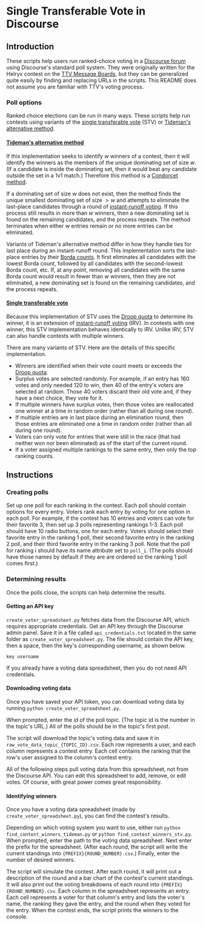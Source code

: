# Single Transferable Vote in Discourse

## Introduction

These scripts help users run ranked-choice voting in a [Discourse forum](https://www.discourse.org) using Discourse's standard poll system. They were originally written for the Helryx contest on the [TTV Message Boards](https://board.ttvchannel.com/), but they can be generalized quite easily by finding and replacing URLs in the scripts. This README does not assume you are familiar with TTV's voting process.


### Poll options

Ranked choice elections can be run in many ways. These scripts help run contests using variants of the [single transferable vote](https://en.wikipedia.org/wiki/Single_transferable_vote) (STV) or [Tideman's alternative method](https://en.wikipedia.org/wiki/Tideman_alternative_method).

#### [Tideman's alternative method](https://en.wikipedia.org/wiki/Tideman_alternative_method)
If this implementation seeks to identify $w$ winners of a contest, then it will identify the winners as the members of the unique dominating set of size $w$. (If a candidate is inside the dominating set, then it would beat any candidate outside the set in a 1v1 match.) Therefore this method is a [Condorcet method](https://en.wikipedia.org/wiki/Condorcet_method).

If a dominating set of size $w$ does not exist, then the method finds the unique smallest dominating set of size $>w$ and attempts to eliminate the last-place candidates through a round of [instant-runoff voting](https://en.wikipedia.org/wiki/Instant-runoff_voting). If this process still results in more than $w$ winners, then a new dominating set is found on the remaining candidates, and the process repeats. The method terminates when either $w$ entries remain or no more entries can be eliminated.

Variants of Tideman's alternative method differ in how they handle ties for last place during an instant-runoff round. This implementation sorts the last-place entries by their [Borda counts](https://en.wikipedia.org/wiki/Borda_count). It first eliminates all candidates with the lowest Borda count, followed by all candidates with the second-lowest Borda count, etc. If, at any point, removing all candidates with the same Borda count would result in fewer than $w$ winners, then they are not eliminated, a new dominating set is found on the remaining candidates, and the process repeats.

#### [Single transferable vote](https://en.wikipedia.org/wiki/Single_transferable_vote)
Because this implementation of STV uses the [Droop quota](https://en.wikipedia.org/wiki/Counting_single_transferable_votes#Droop_quota) to determine its winner, it is an extension of [instant-runoff voting](https://en.wikipedia.org/wiki/Instant-runoff_voting) (IRV). In contests with one winner, this STV implementation behaves identically to IRV. Unlike IRV, STV can also handle contests with multiple winners.

There are many variants of STV. Here are the details of this specific implementation.
* Winners are identified when their vote count meets or exceeds the [Droop quota](https://en.wikipedia.org/wiki/Counting_single_transferable_votes#Droop_quota).
* Surplus votes are selected randomly. For example, if an entry has 160 votes and only needed 120 to win, then 40 of the entry's voters are selected at random. Those 40 voters discard their old vote and, if they have a next choice, they vote for it.
* If multiple winners have surplus votes, then those votes are reallocated one winner at a time in random order (rather than all during one round).
* If multiple entries are in last place during an elimination round, then those entries are eliminated one a time in random order (rather than all during one round).
* Voters can only vote for entries that were still in the race (that had neither won nor been eliminated) as of the start of the current round.
* If a voter assigned multiple rankings to the same entry, then only the top ranking counts.

## Instructions

### Creating polls

Set up one poll for each ranking in the contest. Each poll should contain options for every entry. Voters rank each entry by voting for one option in each poll. For example, if the contest has 10 entries and voters can vote for their favorite 3, then set up 3 polls representing rankings 1-3. Each poll should have 10 radio buttons, one for each entry. Voters should select their favorite entry in the ranking 1 poll, their second favorite entry in the ranking 2 poll, and their third favorite entry in the ranking 3 poll. Note that the poll for ranking i should have its name attribute set to `poll_i`. (The polls should have those names by default if they are are ordered so the ranking 1 poll comes first.)

### Determining results

Once the polls close, the scripts can help determine the results.

#### Getting an API key

`create_voter_spreadsheet.py` fetches data from the Discourse API, which requires appropriate credentials. Get an API key through the Discourse admin panel. Save it in a file called `api_credentials.txt` located in the same folder as `create_voter_spreadsheet.py`. The file should contain the API key, then a space, then the key's corresponding username, as shown below.

```
key username
```

If you already have a voting data spreadsheet, then you do not need API credentials.

#### Downloading voting data

Once you have saved your API token, you can download voting data by running `python create_voter_spreadsheet.py`.

When prompted, enter the id of the poll topic. (The topic id is the number in the topic's URL.) All of the polls should be in the topic's first post.

The script will download the topic's voting data and save it in `raw_vote_data_topic_{TOPIC_ID}.csv`. Each row represents a user, and each column represents a contest entry. Each cell contains the ranking that the row's user assigned to the column's contest entry.

All of the following steps pull voting data from this spreadsheet, not from the Discourse API. You can edit this spreadsheet to add, remove, or edit votes. Of course, with great power comes great responsibility.

#### Identifying winners

Once you have a voting data spreadsheet (made by `create_voter_spreadsheet.py`), you can find the contest's results.

Depending on which voting system you want to use, either run `python find_contest_winners_tideman.py` or `python find_contest_winners_stv.py`. When prompted, enter the path to the voting data spreadsheet. Next enter the prefix for the spreadsheet. (After each round, the script will write the current standings into `{PREFIX}{ROUND_NUMBER}.csv`.) Finally, enter the number of desired winners.

The script will simulate the contest. After each round, it will print out a description of the round and a bar chart of the contest's current standings. It will also print out the voting breakdowns of each round into `{PREFIX}{ROUND_NUMBER}.csv`. Each column in the spreadsheet represents an entry. Each cell represents a voter for that column's entry and lists the voter's name, the ranking they gave the entry, and the round when they voted for the entry. When the contest ends, the script prints the winners to the console.
